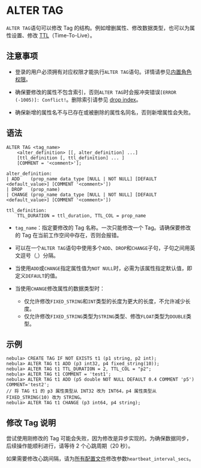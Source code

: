 # ALTER TAG

`ALTER TAG`语句可以修改 Tag 的结构。例如增删属性、修改数据类型，也可以为属性设置、修改 [TTL](../8.clauses-and-options/ttl-options.md)（Time-To-Live）。

## 注意事项

- 登录的用户必须拥有对应权限才能执行`ALTER TAG`语句。详情请参见[内置角色权限](../../7.data-security/1.authentication/3.role-list.md)。

- 确保要修改的属性不包含索引，否则`ALTER TAG`时会报冲突错误`[ERROR (-1005)]: Conflict!`。删除索引请参见 [drop index](../14.native-index-statements/6.drop-native-index.md)。
  
- 确保新增的属性名不与已存在或被删除的属性名同名，否则新增属性会失败。

## 语法

```ngql
ALTER TAG <tag_name>
    <alter_definition> [[, alter_definition] ...]
    [ttl_definition [, ttl_definition] ... ]
    [COMMENT = '<comment>'];

alter_definition:
| ADD    (prop_name data_type [NULL | NOT NULL] [DEFAULT <default_value>] [COMMENT '<comment>'])
| DROP   (prop_name)
| CHANGE (prop_name data_type [NULL | NOT NULL] [DEFAULT <default_value>] [COMMENT '<comment>'])

ttl_definition:
    TTL_DURATION = ttl_duration, TTL_COL = prop_name
```

- `tag_name`：指定要修改的 Tag 名称。一次只能修改一个 Tag。请确保要修改的 Tag 在当前工作空间中存在，否则会报错。

- 可以在一个`ALTER TAG`语句中使用多个`ADD`、`DROP`和`CHANGE`子句，子句之间用英文逗号（,）分隔。

- 当使用`ADD`或`CHANGE`指定属性值为`NOT NULL`时，必需为该属性指定默认值，即定义`DEFAULT`的值。
  
- 当使用`CHANGE`修改属性的数据类型时：
  
  - 仅允许修改`FIXED_STRING`和`INT`类型的长度为更大的长度，不允许减少长度。
  - 仅允许修改`FIXED_STRING`类型为`STRING`类型、修改`FLOAT`类型为`DOUBLE`类型。

## 示例

```ngql
nebula> CREATE TAG IF NOT EXISTS t1 (p1 string, p2 int);
nebula> ALTER TAG t1 ADD (p3 int32, p4 fixed_string(10));
nebula> ALTER TAG t1 TTL_DURATION = 2, TTL_COL = "p2";
nebula> ALTER TAG t1 COMMENT = 'test1';
nebula> ALTER TAG t1 ADD (p5 double NOT NULL DEFAULT 0.4 COMMENT 'p5') COMMENT='test2';
// 将 TAG t1 的 p3 属性类型从 INT32 改为 INT64，p4 属性类型从 FIXED_STRING(10) 改为 STRING。
nebula> ALTER TAG t1 CHANGE (p3 int64, p4 string);
```

## 修改 Tag 说明

尝试使用刚修改的 Tag 可能会失败，因为修改是异步实现的。为确保数据同步，后续操作能顺利进行，请等待 2 个心跳周期（20 秒）。

如果需要修改心跳间隔，请为[所有配置文件](../../5.configurations-and-logs/1.configurations/1.configurations.md)修改参数`heartbeat_interval_secs`。
